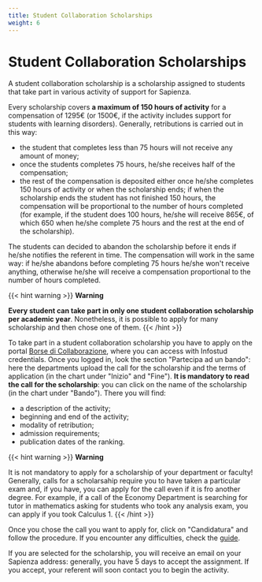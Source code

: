 ```yaml
---
title: Student Collaboration Scholarships
weight: 6
---
```


# Student Collaboration Scholarships

A student collaboration scholarship is a scholarship assigned to students that take part in various activity of support for Sapienza.

Every scholarship covers **a maximum of 150 hours of activity** for a compensation of 1295€ (or 1500€, if the activity includes support for students with learning disorders). Generally, retributions is carried out in this way:
- the student that completes less than 75 hours will not receive any amount of money;
- once the students completes 75 hours, he/she receives half of the compensation;
- the rest of the compensation is deposited either once he/she completes 150 hours of activity or when the scholarship ends; if when the scholarship ends the student has not finished 150 hours, the compensation will be proportional to the number of hours completed (for example, if the student does 100 hours, he/she will receive 865€, of which 650 when he/she complete 75 hours and the rest at the end of the scholarship).

The students can decided to abandon the scholarship before it ends if he/she notifies the referent in time. The compensation will work in the same way: if he/she abandons before completing 75 hours he/she won't receive anything, otherwise he/she will receive a compensation proportional to the number of hours completed.

{{< hint warning >}}
<i class="fa-solid fa-triangle-exclamation" style="color: #FFD43B;"></i> **Warning**

**Every student can take part in only one student collaboration scholarship per academic year**. Nonetheless, it is possible to apply for many scholarship and then chose one of them.
{{< /hint >}}

To take part in a student collaboration scholarship you have to apply on the portal [Borse di Collaborazione](https://borsecollaborazione.uniroma1.it/),
where you can access with Infostud credentials. Once you logged in, look the section "Partecipa ad un bando": here the departments upload the call for the scholarship and the terms of application (in the chart under "Inizio" and "Fine"). **It is mandatory to read the call for the scholarship**: you can click on the name of the scholarship (in the chart under "Bando"). There you will find:
- a description of the activity;
- beginning and end of the activity;
- modality of retribution;
- admission requirements;
- publication dates of the ranking.

{{< hint warning >}}
<i class="fa-solid fa-triangle-exclamation" style="color: #FFD43B;"></i> **Warning**

It is not mandatory to apply for a scholarship of your department or faculty! Generally, calls for a scholarsahip require you to have taken a particular exam and, if you have, you can apply for the call even if it is fro another degree. For example, if a call of the Economy Department is searching for tutor in mathematics asking for students who took any analysis exam, you can apply if you took Calculus 1.
{{< /hint >}}

Once you chose the call you want to apply for, click on "Candidatura" and follow the procedure. If you encounter any difficulties, check the [guide](https://www.uniroma1.it/sites/default/files/field_file_allegati/manuale_studente_0.pdf).

If you are selected for the scholarship, you will receive an email on your Sapienza address: generally, you have 5 days to accept the assignment. If you accept, your referent will soon contact you to begin the activity.
